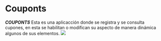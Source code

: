 # Couponts
***COUPONTS***
Esta es una aplicacción donde se registra y se consulta cupones, en esta se habilitan o modifican 
su aspecto de manera dinámica algunos de sus elementos.
<img src="/home/paty/Proyectos/Fuentes/Couponts/app/src/main/assets/1.webp"/>